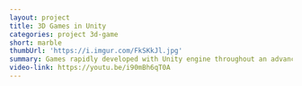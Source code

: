 ```yaml
---
layout: project
title: 3D Games in Unity
categories: project 3d-game
short: marble
thumbUrl: 'https://i.imgur.com/FkSKkJl.jpg'
summary: Games rapidly developed with Unity engine throughout an advanced game design class.
video-link: https://youtu.be/i90mBh6qT0A
---
```

